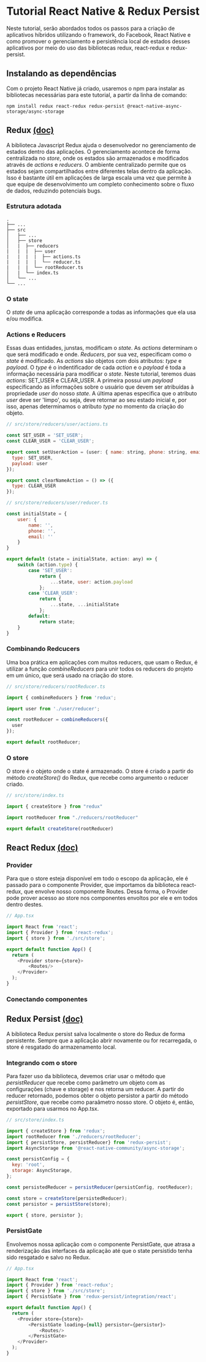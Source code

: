 # Tutorial React Native & Redux Persist

Neste tutorial, serão abordados todos os passos para a criação de aplicativos híbridos utilizando o framework, do Facebook, React Native e como promover o gerenciamento e persistência local de estados desses aplicativos por meio do uso das bibliotecas redux, react-redux e redux-persist.

## Instalando as dependências
Com o projeto React Native já criado, usaremos o npm para instalar as bibliotecas necessárias para este tutorial, a partir da linha de comando:

`npm install redux react-redux redux-persist @react-native-async-storage/async-storage`

## Redux [(doc)](https://redux.js.org/)

A biblioteca Javascript Redux ajuda o desenvolvedor no gerenciamento de estados dentro das aplicações. O gerenciamento acontece de forma centralizada no *store*, onde os estados são armazenados e modificados através de *actions* e *reducers*. O ambiente centralizado permite que os estados sejam compartilhados entre diferentes telas dentro da aplicação. Isso é bastante útil em aplicações de larga escala uma vez que permite à que equipe de desenvolvimento um completo conhecimento sobre o fluxo de dados, reduzindo potenciais bugs.

### Estrutura adotada
    .
    ├── ...
    ├── src                    
    │   ├── ...          
    │   ├── store
    │   |  ├── reducers
    |   |  |  ├── user
    |   |  |  |  ├── actions.ts
    |   |  |  |  └── reducer.ts
    |   |  |  └── rootReducer.ts
    │   |  └── index.ts      
    │   └── ...               
    └── ...
 
### O state
O *state* de uma aplicação corresponde a todas as informações que ela usa e/ou modifica. 
### Actions e Reducers
Essas duas entidades, junstas, modificam o *state*. As *actions* determinam o que será modificado e onde. *Reducers*, por sua vez, especificam como o *state* é modificado. As *actions* são objetos com dois atributos: *type* e *payload*. O *type* é o indentificador de cada *action* e o *payload* é toda a informação necessária para modificar o *state*. Neste tutorial, teremos duas *actions*: SET_USER e CLEAR_USER. A primeira possui um *payload* especificando as informações sobre o usuário que devem ser atribuídas à propriedade *user* do nosso *state*. A última apenas especifica que o atributo *user* deve ser 'limpo', ou seja, deve retornar ao seu estado inicial e, por isso, apenas determinamos o atributo *type* no momento da criação do objeto.

```javascript
// src/store/reducers/user/actions.ts

const SET_USER = 'SET_USER';
const CLEAR_USER = 'CLEAR_USER';

export const setUserAction = (user: { name: string, phone: string, email: string }) => ({
  type: SET_USER,
  payload: user
});

export const clearNameAction = () => ({
  type: CLEAR_USER
});

```
```javascript
// src/store/reducers/user/reducer.ts

const initialState = {
    user: {
        name: '',
        phone: '',
        email: ''
    }
}

export default (state = initialState, action: any) => {
    switch (action.type) {
        case 'SET_USER':
            return { 
                ...state, user: action.payload
            };
        case 'CLEAR_USER':
            return { 
                ...state, ...initialState
            };
        default:
            return state;
    }
}


```
### Combinando Redcucers
Uma boa prática em aplicações com muitos reducers, que usam o Redux, é utilizar a função *combineReducers* para unir todos os reducers do projeto em um único, que será usado na criação do store.

```javascript
// src/store/reducers/rootReducer.ts

import { combineReducers } from 'redux';

import user from './user/reducer';

const rootReducer = combineReducers({
  user
});

export default rootReducer;
```

### O store
O store é o objeto onde o state é armazenado. O store é criado a partir do método *createStore()* do Redux, que recebe como argumento o reducer criado. 

```javascript
// src/store/index.ts

import { createStore } from "redux"

import rootReducer from "./reducers/rootReducer"

export default createStore(rootReducer)
```

## React Redux [(doc)](https://react-redux.js.org/)
### Provider
Para que o store esteja disponível em todo o escopo da aplicação, ele é passado para o componente Provider, que importamos da biblioteca react-redux, que envolve nosso componente Routes. Dessa forma, o Provider pode prover acesso ao store nos componentes envoltos por ele e em todos dentro destes.

```javascript
// App.tsx

import React from 'react';
import { Provider } from 'react-redux';
import { store } from './src/store';

export default function App() {
  return (
    <Provider store={store}>
        <Routes/>
    </Provider>
  );
}

```
### Conectando componentes

## Redux Persist [(doc)](https://github.com/rt2zz/redux-persist)
A biblioteca Redux persist salva localmente o store do Redux de forma persistente. Sempre que a aplicação abrir novamente ou for recarregada, o store é resgatado do armazenamento local. 


### Integrando com o store
Para fazer uso da biblioteca, devemos criar usar o método que *persistReducer* que recebe como parâmetro um objeto com as configurações (chave e storage) e nos retorna um reducer. A partir do reducer retornado, podemos obter o objeto persistor a partir do método *persistStore*, que recebe como paraâmetro nosso store. O objeto é, então, exportado para usarmos no App.tsx.
```javascript
// src/store/index.ts

import { createStore } from 'redux';
import rootReducer from './reducers/rootReducer';
import { persistStore, persistReducer} from 'redux-persist';
import AsyncStorage from '@react-native-community/async-storage';

const persistConfig = {
  key: 'root',
  storage: AsyncStorage,
};

const persistedReducer = persistReducer(persistConfig, rootReducer);

const store = createStore(persistedReducer);
const persistor = persistStore(store);

export { store, persistor };
```

### PersistGate
Envolvemos nossa aplicação com o componente PersistGate, que atrasa a renderização das interfaces da aplicação até que o state persistido tenha sido resgatado e salvo no Redux.

```javascript
// App.tsx

import React from 'react';
import { Provider } from 'react-redux';
import { store } from './src/store';
import { PersistGate } from 'redux-persist/integration/react';

export default function App() {
  return (
    <Provider store={store}>
        <PersistGate loading={null} persistor={persistor}>
            <Routes/>
        </PersistGate>
    </Provider>
  );
}

```
